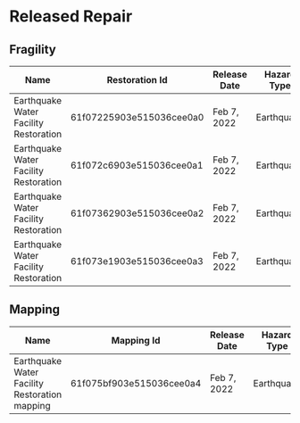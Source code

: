 # Released Repair
## Fragility
| Name | Restoration Id | Release Date | Hazard Type | Inventory Type |
| ------- | ---------- | ---------- | ---------- | ------------ |
| Earthquake Water Facility Restoration| 61f07225903e515036cee0a0 | Feb 7, 2022 | Earthquake | Treatment plant |
| Earthquake Water Facility Restoration| 61f072c6903e515036cee0a1 | Feb 7, 2022 | Earthquake | Pumping plant |
| Earthquake Water Facility Restoration| 61f07362903e515036cee0a2 | Feb 7, 2022 | Earthquake | Well |
| Earthquake Water Facility Restoration| 61f073e1903e515036cee0a3 | Feb 7, 2022 | Earthquake | Water storage tank |

## Mapping
| Name | Mapping Id | Release Date | Hazard Type | Inventory Type |
| ------- | ---------- | ---------- | ---------- | ------------ |
| Earthquake Water Facility Restoration mapping | 61f075bf903e515036cee0a4 | Feb 7, 2022 | Earthquake | Water Facility |
